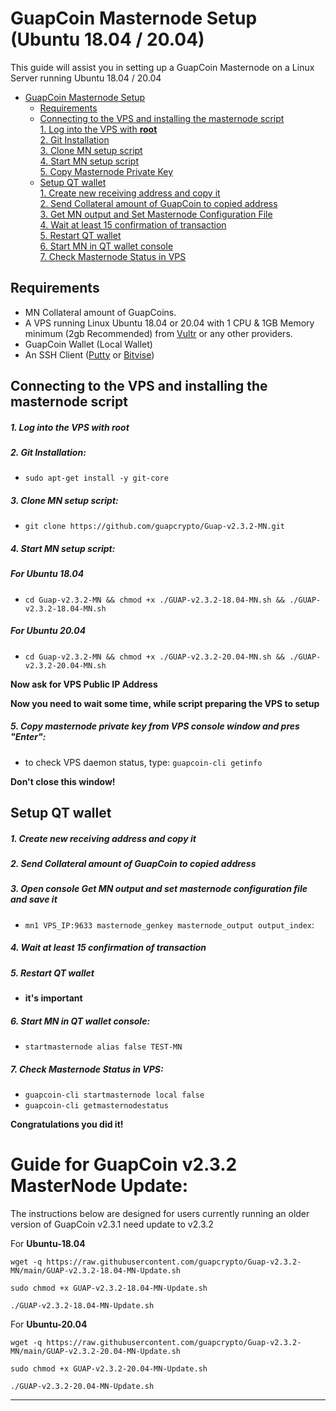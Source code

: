 # GuapCoin Masternode Setup (Ubuntu 18.04 / 20.04)
This guide will assist you in setting up a GuapCoin Masternode on a Linux Server running Ubuntu 18.04 / 20.04

- [GuapCoin Masternode Setup](#guapcoin-masternode-setup)  
  	* [Requirements](#requirements) 
  * [Connecting to the VPS and installing the masternode script](#Connecting-to-the-VPS-and-installing-the-masternode-script)  
         [1. Log into the VPS with **root**](#1-log-into-the-vps-with-root)  
         [2. Git Installation](#2-git-installation)  
         [3. Clone MN setup script](#3-clone-mn-setup-script)  
         [4. Start MN setup script](#4-start-mn-setup-script)  
         [5. Copy Masternode Private Key](#5-copy-masternode-private-key-from-vps-console-window-and-pres-enter)
  * [Setup QT wallet](#setup-qt-wallet)  
         [1. Create new receiving address and copy it](#1-create-new-receiving-address-and-copy-it)  
	 [2. Send Collateral amount of GuapCoin to copied address](#2-send-collateral-amount-of-guapcoin-to-copied-address)  
	 [3. Get MN output and Set Masternode Configuration File](#3-open-console-get-mn-output-and-set-masternode-configuration-file-and-save-it)  
	 [4. Wait at least 15 confirmation of transaction](#4-wait-at-least-15-confirmation-of-transaction)  
         [5. Restart QT wallet](#5-restart-qt-wallet)  
         [6. Start MN in QT wallet console](#6-start-mn-in-qt-wallet-console)  
	 [7. Check Masternode Status in VPS](#7-check-masternode-status-in-vps)  

## Requirements
- MN Collateral amount of GuapCoins.
- A VPS running Linux Ubuntu 18.04 or 20.04 with 1 CPU & 1GB Memory minimum (2gb Recommended) from [Vultr](https://www.vultr.com/?ref=8622028) or any other providers.
- GuapCoin Wallet (Local Wallet)
- An SSH Client (<a href="https://www.putty.org/" target="_blank">Putty</a> or <a href="https://dl.bitvise.com/BvSshClient-Inst.exe" target="_blank">Bitvise</a>)


## Connecting to the VPS and installing the masternode script

##### 1. Log into the VPS with **root**  

##### 2. Git Installation:  
- ```sudo apt-get install -y git-core```  

##### 3. Clone MN setup script: 
- ```git clone https://github.com/guapcrypto/Guap-v2.3.2-MN.git```  

##### 4. Start MN setup script:
 
##### For Ubuntu 18.04
- ```cd Guap-v2.3.2-MN && chmod +x ./GUAP-v2.3.2-18.04-MN.sh && ./GUAP-v2.3.2-18.04-MN.sh```

##### For Ubuntu 20.04
- ```cd Guap-v2.3.2-MN && chmod +x ./GUAP-v2.3.2-20.04-MN.sh && ./GUAP-v2.3.2-20.04-MN.sh```
   
**Now ask for VPS Public IP Address** 

**Now you need to wait some time, while script preparing the VPS to setup**  
##### 5. Copy masternode private key from VPS console window and pres "Enter":


- to check VPS daemon status, type: ```guapcoin-cli getinfo```

**Don't close this window!** 	

## Setup QT wallet
##### 1. Create new receiving address and copy it

##### 2. Send Collateral amount of GuapCoin to copied address

##### 3. Open console Get MN output and set masternode configuration file and save it
- ```mn1 VPS_IP:9633 masternode_genkey masternode_output output_index```:

##### 4. Wait at least 15 confirmation of transaction

##### 5. Restart QT wallet  
- **it's important**

##### 6. Start MN in QT wallet console:
- ```startmasternode alias false TEST-MN```

##### 7. Check Masternode Status in VPS:
- ```guapcoin-cli startmasternode local false``` 
- ```guapcoin-cli getmasternodestatus```  

**Сongratulations you did it!**

# Guide for GuapCoin v2.3.2 MasterNode Update:
The instructions below are designed for users currently running an older version of GuapCoin v2.3.1 need update to v2.3.2


For **Ubuntu-18.04**
```
wget -q https://raw.githubusercontent.com/guapcrypto/Guap-v2.3.2-MN/main/GUAP-v2.3.2-18.04-MN-Update.sh

sudo chmod +x GUAP-v2.3.2-18.04-MN-Update.sh

./GUAP-v2.3.2-18.04-MN-Update.sh
```


For **Ubuntu-20.04**
```
wget -q https://raw.githubusercontent.com/guapcrypto/Guap-v2.3.2-MN/main/GUAP-v2.3.2-20.04-MN-Update.sh

sudo chmod +x GUAP-v2.3.2-20.04-MN-Update.sh

./GUAP-v2.3.2-20.04-MN-Update.sh
```
***